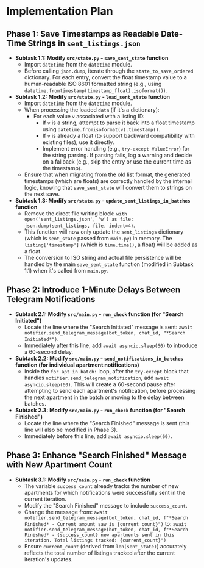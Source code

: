 # Implementation Plan

## Phase 1: Save Timestamps as Readable Date-Time Strings in `sent_listings.json`

*   **Subtask 1.1: Modify `src/state.py` - `save_sent_state` function**
    *   Import `datetime` from the `datetime` module.
    *   Before calling `json.dump`, iterate through the `state_to_save_ordered` dictionary. For each entry, convert the float timestamp value to a human-readable ISO 8601 formatted string (e.g., using `datetime.fromtimestamp(timestamp_float).isoformat()`).
*   **Subtask 1.2: Modify `src/state.py` - `load_sent_state` function**
    *   Import `datetime` from the `datetime` module.
    *   When processing the loaded `data` (if it's a dictionary):
        *   For each value `v` associated with a listing ID:
            *   If `v` is a string, attempt to parse it back into a float timestamp using `datetime.fromisoformat(v).timestamp()`.
            *   If `v` is already a float (to support backward compatibility with existing files), use it directly.
            *   Implement error handling (e.g., `try-except ValueError`) for the string parsing. If parsing fails, log a warning and decide on a fallback (e.g., skip the entry or use the current time as the timestamp).
    *   Ensure that when migrating from the old list format, the generated timestamps (which are floats) are correctly handled by the internal logic, knowing that `save_sent_state` will convert them to strings on the next save.
*   **Subtask 1.3: Modify `src/state.py` - `update_sent_listings_in_batches` function**
    *   Remove the direct file writing block: `with open('sent_listings.json', 'w') as file: json.dump(sent_listings, file, indent=4)`.
    *   This function will now only update the `sent_listings` dictionary (which is `sent_state` passed from `main.py`) in memory. The `listing['timestamp']` (which is `time.time()`, a float) will be added as a float.
    *   The conversion to ISO string and actual file persistence will be handled by the main `save_sent_state` function (modified in Subtask 1.1) when it's called from `main.py`.

## Phase 2: Introduce 1-Minute Delays Between Telegram Notifications

*   **Subtask 2.1: Modify `src/main.py` - `run_check` function (for "Search Initiated")**
    *   Locate the line where the "Search Initiated" message is sent: `await notifier.send_telegram_message(bot_token, chat_id, "*Search Initiated*")`.
    *   Immediately after this line, add `await asyncio.sleep(60)` to introduce a 60-second delay.
*   **Subtask 2.2: Modify `src/main.py` - `send_notifications_in_batches` function (for individual apartment notifications)**
    *   Inside the `for apt in batch:` loop, after the `try-except` block that handles `notifier.send_telegram_notification`, add `await asyncio.sleep(60)`. This will create a 60-second pause after attempting to send each apartment's notification, before processing the next apartment in the batch or moving to the delay between batches.
*   **Subtask 2.3: Modify `src/main.py` - `run_check` function (for "Search Finished")**
    *   Locate the line where the "Search Finished" message is sent (this line will also be modified in Phase 3).
    *   Immediately before this line, add `await asyncio.sleep(60)`.

## Phase 3: Enhance "Search Finished" Message with New Apartment Count

*   **Subtask 3.1: Modify `src/main.py` - `run_check` function**
    *   The variable `success_count` already tracks the number of new apartments for which notifications were successfully sent in the current iteration.
    *   Modify the "Search Finished" message to include `success_count`.
    *   Change the message from:
        `await notifier.send_telegram_message(bot_token, chat_id, f"*Search Finished* - Current amount saw is {current_count}")`
        to:
        `await notifier.send_telegram_message(bot_token, chat_id, f"*Search Finished* - {success_count} new apartments sent in this iteration. Total listings tracked: {current_count}")`
    *   Ensure `current_count` (derived from `len(sent_state)`) accurately reflects the total number of listings tracked after the current iteration's updates.
